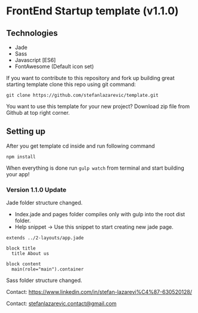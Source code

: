 # FrontEnd Startup template (v1.1.0)
## Technologies
- Jade
- Sass
- Javascript [ES6]
- FontAwesome (Default icon set)

If you want to contribute to this repository and fork up building great starting template clone this repo using git command:
```
git clone https://github.com/stefanlazarevic/template.git
```
You want to use this template for your new project? Download zip file from Github at top right corner.
## Setting up
After you get template cd inside and run following command
```
npm install
```
When everything is done run ```gulp watch``` from terminal and start building your app!

### Version 1.1.0 Update
Jade folder structure changed.
  * Index.jade and pages folder compiles only with gulp into the root dist folder.
  * Help snippet -> Use this snippet to start creating new jade page.
  ```
  extends ../2-layouts/app.jade

  block title
    title About us

  block content
    main(role="main").container
  ```

Sass folder structure changed.

Contact: https://www.linkedin.com/in/stefan-lazarevi%C4%87-630520128/

Contact: stefanlazarevic.contact@gmail.com
